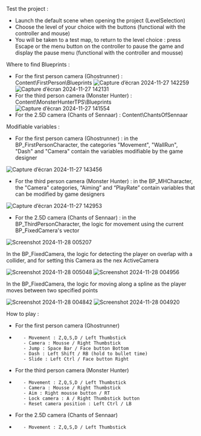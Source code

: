 Test the project :
- Launch the default scene when opening the project (LevelSelection)
- Choose the level of your choice with the buttons (functional with the controller and mouse)
- You will be taken to a test map, to return to the level choice : press Escape or the menu button on the controller to pause the game and display the pause menu (functional with the controller and mousse)


Where to find Blueprints :
- For the first person camera (Ghostrunner) : Content\FirstPerson\Blueprints
![Capture d’écran 2024-11-27 142259](https://github.com/user-attachments/assets/cbd74491-13c1-41ab-b581-3fab777db4be)
![Capture d’écran 2024-11-27 142131](https://github.com/user-attachments/assets/8ee09b9c-b57b-4741-b170-630d51fafc62)
- For the third person camera (Monster Hunter) : Content\MonsterHunterTPS\Blueprints
![Capture d’écran 2024-11-27 141554](https://github.com/user-attachments/assets/1ca1cba7-0fd0-4dfc-87ed-206efd188525)
- For the 2.5D camera (Chants of Sennaar) : Content\ChantsOfSennaar
 
 
Modifiable variables :
- For the first person camera (Ghostrunner) : in the BP_FirstPersonCharacter, the categories "Movement", "WallRun", "Dash" and "Camera" contain the variables modifiable by the game designer

![Capture d’écran 2024-11-27 143456](https://github.com/user-attachments/assets/f0419cbd-10e3-4423-a1e2-c2506d9f1cb2)
- For the third person camera (Monster Hunter) : in the BP_MHCharacter, the "Camera" categories, “Aiming” and “PlayRate” contain variables that can be modified by game designers

![Capture d’écran 2024-11-27 142953](https://github.com/user-attachments/assets/50d05ff4-6254-4132-8e2d-11694f730733)
- For the 2.5D camera (Chants of Sennaar) : in the BP_ThirdPersonCharacter, the logic for movement using the current BP_FixedCamera's vector

![Screenshot 2024-11-28 005207](https://github.com/user-attachments/assets/2e5bd928-6c23-466c-8d30-1b369a1afe1b)

In the BP_FixedCamera, the logic for detecting the player on overlap with a collider, and for setting this Camera as the nex ActiveCamera

![Screenshot 2024-11-28 005048](https://github.com/user-attachments/assets/7077dec9-5246-4c90-abc9-959b3a777cf1)
![Screenshot 2024-11-28 004956](https://github.com/user-attachments/assets/c23b10cc-71f8-4985-8dc8-4060a55f1386)

In the BP_FixedCamera, the logic for moving along a spline as the player moves between two specified points

![Screenshot 2024-11-28 004842](https://github.com/user-attachments/assets/57ecb972-c321-4fac-a22f-c976da2e57a6)
![Screenshot 2024-11-28 004920](https://github.com/user-attachments/assets/fa61e0ae-663e-4a74-83c4-f40aad9e6149)

How to play :
- For the first person camera (Ghostrunner)
-        - Movement : Z,Q,S,D / Left Thumbstick
         - Camera : Mousse / Right Thumbstick
         - Jump : Space Bar / Face button Bottom
         - Dash : Left Shift / RB (hold to bullet time)
         - Slide : Left Ctrl / Face button Right
- For the third person camera (Monster Hunter)
-        - Movement : Z,Q,S,D / Left Thumbstick
         - Camera : Mousse / Right Thumbstick
         - Aim : Right mousse button / RT
         - Lock camera : A / Right Thumbstick button
         - Reset camera position : Left Ctrl / LB
- For the 2.5D camera (Chants of Sennaar)
-        - Movement : Z,Q,S,D / Left Thumbstick

